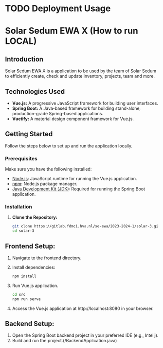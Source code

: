 # TODO Deployment Usage 

# Solar Sedum EWA X (How to run LOCAL)

## Introduction

Solar Sedum EWA X is a application to be used by the team of Solar Sedum to efficiently create, check and update inventory, projects, team and more. 

## Technologies Used

- **Vue.js:** A progressive JavaScript framework for building user interfaces.
- **Spring Boot:** A Java-based framework for building stand-alone, production-grade Spring-based applications.
- **Vuetify:** A material design component framework for Vue.js.

## Getting Started

Follow the steps below to set up and run the application locally.

### Prerequisites

Make sure you have the following installed:

- [Node.js](https://nodejs.org/): JavaScript runtime for running the Vue.js application.
- [npm](https://www.npmjs.com/): Node.js package manager.
- [Java Development Kit (JDK)](https://www.oracle.com/java/technologies/javase-downloads.html): Required for running the Spring Boot application.

### Installation

1. **Clone the Repository:**

   ```bash
   git clone https://gitlab.fdmci.hva.nl/se-ewa/2023-2024-1/solar-3.git
   cd solar-3


## Frontend Setup:

1. Navigate to the frontend directory.
2. Install dependencies:

   ```bash
   npm install

3. Run Vue.js application.

   ```bash
   cd src
   npm run serve

4. Access the Vue.js application at http://localhost:8080 in your browser.


## Backend Setup:

1. Open the Spring Boot backend project in your preferred IDE (e.g., Intelij).
2. Build and run the project.(/BackendApplication.java)
